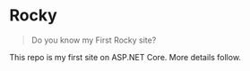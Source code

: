 # Rocky

> Do you know my First Rocky site?

This repo is my first site on ASP.NET Core. More details follow.
